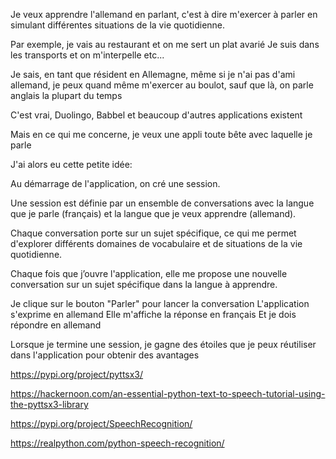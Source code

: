 Je veux apprendre l'allemand en parlant, c'est à dire m'exercer à parler
en simulant différentes situations de la vie quotidienne.

Par exemple, je vais au restaurant et on me sert un plat avarié
Je suis dans les transports et on m'interpelle
etc...

Je sais, en tant que résident en Allemagne, même si je n'ai pas d'ami allemand, 
je peux quand même m'exercer au boulot, sauf que là, on parle anglais la plupart
du temps

C'est vrai, Duolingo, Babbel et beaucoup d'autres applications existent

Mais en ce qui me concerne, je veux une appli toute bête avec laquelle je parle

J'ai alors eu cette petite idée:

Au démarrage de l'application, on cré une session. 

Une session est définie par un ensemble de conversations avec 
la langue que je parle (français) et la langue que je veux apprendre (allemand). 

Chaque conversation porte sur un sujet spécifique, ce qui me permet d'explorer 
différents domaines de vocabulaire et de situations de la vie quotidienne.

Chaque fois que j’ouvre l'application, elle me propose une nouvelle conversation
sur un sujet spécifique dans la langue à apprendre.

Je clique sur le bouton "Parler" pour lancer la conversation
L'application s'exprime en allemand
Elle m'affiche la réponse en français 
Et je dois répondre en allemand

Lorsque je termine une session, je gagne des étoiles que je peux réutiliser
dans l'application pour obtenir des avantages

https://pypi.org/project/pyttsx3/

https://hackernoon.com/an-essential-python-text-to-speech-tutorial-using-the-pyttsx3-library

https://pypi.org/project/SpeechRecognition/

https://realpython.com/python-speech-recognition/
